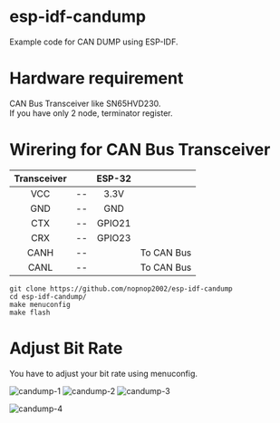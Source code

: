 # esp-idf-candump
Example code for CAN DUMP using ESP-IDF.   

# Hardware requirement    
CAN Bus Transceiver like SN65HVD230.   
If you have only 2 node, terminator register.   

# Wirering for CAN Bus Transceiver   
|Transceiver||ESP-32||
|:-:|:-:|:-:|:-:|
|VCC|--|3.3V||
|GND|--|GND||
|CTX|--|GPIO21||
|CRX|--|GPIO23||
|CANH|--||To CAN Bus|
|CANL|--||To CAN Bus|



```
git clone https://github.com/nopnop2002/esp-idf-candump
cd esp-idf-candump/
make menuconfig
make flash
```

# Adjust Bit Rate   
You have to adjust your bit rate using menuconfig.   

![candump-1](https://user-images.githubusercontent.com/6020549/57606049-0b3a4d00-75a3-11e9-8efd-688ead135bb3.jpg)
![candump-2](https://user-images.githubusercontent.com/6020549/57606051-0b3a4d00-75a3-11e9-8bd3-4169e181a782.jpg)
![candump-3](https://user-images.githubusercontent.com/6020549/57606052-0bd2e380-75a3-11e9-99d4-9e2008c29fd4.jpg)

![candump-4](https://user-images.githubusercontent.com/6020549/57606053-0bd2e380-75a3-11e9-91ee-a52d892fcaff.jpg)

